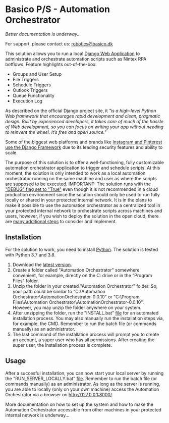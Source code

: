 # Basico P/S - Automation Orchestrator

<i>Better documentation is underway...</i>

For support, please contact us: robotics@basico.dk

This solution allows you to run a local [Django Web Application](https://www.djangoproject.com/) to administrate and orchestrate automation scripts such as Nintex RPA botflows. Feature highlights out-of-the-box:
- Groups and User Setup
- File Triggers
- Schedule Triggers
- Outlook Triggers
- Queue Functionality
- Execution Log

As described on the official Django project site, it <i>"is a high-level Python Web framework that encourages rapid development and clean, pragmatic design. Built by experienced developers, it takes care of much of the hassle of Web development, so you can focus on writing your app without needing to reinvent the wheel. It’s free and open source."</i>

Some of the biggest web platforms and brands like [Instagram and Pinterest use the Django Framework](https://www.djangoproject.com/start/overview/) due to its leading security features and ability to scale.

The purpose of this solution is to offer a well-functioning, fully customizable automation orchestrator application to trigger and schedule scripts. At this moment, the solution is only intended to work as a local automation orchestrator running on the same machine and user as where the scripts are supposed to be executed. IMPORTANT: The solution runs with the ["DEBUG" flag set to "True"](https://docs.djangoproject.com/en/2.2/ref/settings/#debug) even though it is not recommended in a cloud production environment since the solution should only be used to run fully locally or shared in your protected internal network. It is in the plans to make it possible to use the automation orchestrator as a centralized tool in your protected internal network to orchestrate scripts across machines and users, however, if you wish to deploy the solution in the open cloud, there are [many additional steps](https://docs.djangoproject.com/en/2.2/howto/deployment/) to consider and implement.

## Installation

For the solution to work, you need to install [Python](https://www.python.org/). The solution is tested with Python 3.7 and 3.8.

1. Download the [latest version](https://github.com/Basico-PS/AutomationOrchestrator/archive/v0.0.10.zip).
2. Create a folder called "Automation Orchestrator" somewhere convenient, for example, directly on the C: drive or in the "Program Files" folder.
3. Unzip the folder in your created "Automation Orchestrator" folder. So, your path could be similar to "C:\Automation Orchestrator\AutomationOrchestrator-0.0.10" or "C:\Program Files\Automation Orchestrator\AutomationOrchestrator-0.0.10". However, you may unzip the folder anywhere on your system.
4. After unzipping the folder, run the "INSTALL.bat" [file](https://github.com/Basico-PS/AutomationOrchestrator/blob/master/INSTALL.bat) for an automated installation process. You may also manually run the installation steps via, for example, the CMD. Remember to run the batch file (or commands manually) as an administrator.
5. The last command of the installation process will prompt you to create an account, a super user who has all permissions. After creating the super user, the installation process is complete.

## Usage

After a succesful installation, you can now start your local server by running the "RUN_SERVER_LOCALLY.bat" [file](https://github.com/Basico-PS/AutomationOrchestrator/blob/master/RUN_SERVER_LOCALLY.bat). Remember to run the batch file (or commands manually) as an administrator. As long as the server is running, you are able to locally (only on your own machine) access the Automation Orchestrator via a browser on http://127.0.0.1:8000/.

More documentation on how to set up the system and how to make the Automation Orchestrator accessible from other machines in your protected internal network is underway...
